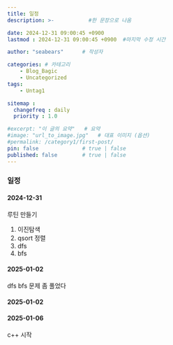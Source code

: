 ```yaml
---
title: 일정
description: >-           #한 문장으로 나옴

date: 2024-12-31 09:00:45 +0900
lastmod : 2024-12-31 09:00:45 +0900  #마지막 수정 시간

author: "seabears"      # 작성자

categories: # 카테고리
    - Blog_Bagic
    - Uncategorized  
tags: 
    - Untag1

sitemap :
  changefreq : daily
  priority : 1.0

#excerpt: "이 글의 요약"   # 요약
#image: "url_to_image.jpg"   # 대표 이미지 (옵션)
#permalink: /category1/first-post/
pin: false              # true | false
published: false        # true | false
---
```


### 일정

#### 2024-12-31
루틴 만들기

1. 이진탐색
2. qsort 정렬
2. dfs
3. bfs

#### 2025-01-02

dfs bfs 문제 좀 풀었다

#### 2025-01-02


#### 2025-01-06
c++ 시작
